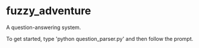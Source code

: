 fuzzy_adventure
===============

A question-answering system.

To get started, type 'python question_parser.py' and then follow the prompt.
